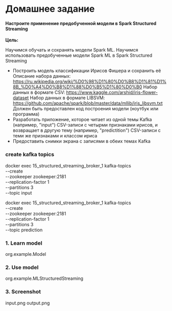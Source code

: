# Домашнее задание

#### Настроите применение предобученной модели в Spark Structured Streaming

**Цель:** 

Научимся обучать и сохранять модели Spark ML. Научимся использовать предобученные модели Spark ML в Spark Structured Streaming

- Построить модель классификации Ирисов Фишера и сохранить её Описание набора данных: https://ru.wikipedia.org/wiki/%D0%98%D1%80%D0%B8%D1%81%D1%8B_%D0%A4%D0%B8%D1%88%D0%B5%D1%80%D0%B0 Набор данных в формате CSV: https://www.kaggle.com/arshid/iris-flower-dataset Набор данных в формате LIBSVM: https://github.com/apache/spark/blob/master/data/mllib/iris_libsvm.txt Должен быть предоставлен код построения модели (ноутбук или программа)
- Разработать приложение, которое читает из одной темы Kafka (например, "input") CSV-записи с четырми признаками ирисов, и возвращает в другую тему (например, "predictition") CSV-записи с теми же признаками и классом ириса
- Предоставить снимки экрана с записями в обеих темах Kafka

### create kafka topics
docker exec 15_structured_streaming_broker_1 kafka-topics \
  --create \
  --zookeeper zookeeper:2181 \
  --replication-factor 1 \
  --partitions 3 \
  --topic input

docker exec 15_structured_streaming_broker_1 kafka-topics \
--create \
  --zookeeper zookeeper:2181 \
  --replication-factor 1 \
  --partitions 3 \
  --topic prediction

### 1. Learn model
org.example.Model

### 2. Use model
org.example.MLStructuredStreaming

### 3. Screenshot
input.png
output.png
